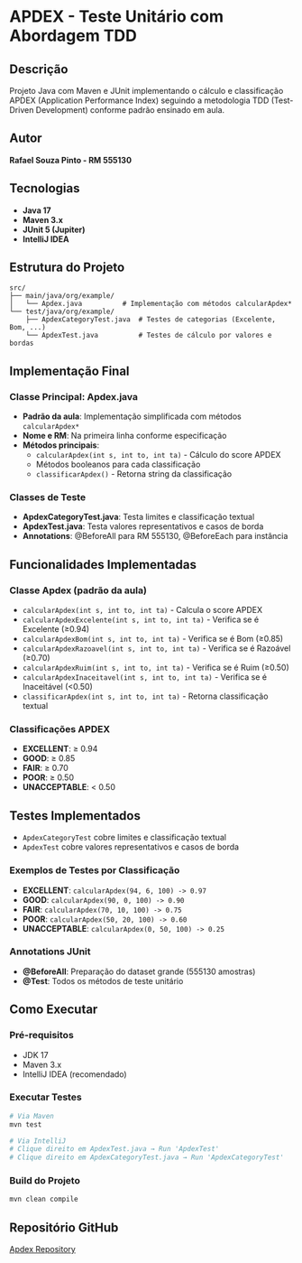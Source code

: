 # APDEX - Teste Unitário com Abordagem TDD

## Descrição

Projeto Java com Maven e JUnit implementando o cálculo e classificação APDEX (Application Performance Index) seguindo a metodologia TDD (Test-Driven Development) conforme padrão ensinado em aula.

## Autor

**Rafael Souza Pinto - RM 555130**

## Tecnologias

- **Java 17**
- **Maven 3.x**
- **JUnit 5 (Jupiter)**
- **IntelliJ IDEA**

## Estrutura do Projeto

```
src/
├── main/java/org/example/
│   └── Apdex.java          # Implementação com métodos calcularApdex*
└── test/java/org/example/
    ├── ApdexCategoryTest.java  # Testes de categorias (Excelente, Bom, ...)
    └── ApdexTest.java          # Testes de cálculo por valores e bordas
```

## Implementação Final

### Classe Principal: Apdex.java

- **Padrão da aula**: Implementação simplificada com métodos `calcularApdex*`
- **Nome e RM**: Na primeira linha conforme especificação
- **Métodos principais**:
  - `calcularApdex(int s, int to, int ta)` - Cálculo do score APDEX
  - Métodos booleanos para cada classificação
  - `classificarApdex()` - Retorna string da classificação

### Classes de Teste

- **ApdexCategoryTest.java**: Testa limites e classificação textual
- **ApdexTest.java**: Testa valores representativos e casos de borda
- **Annotations**: @BeforeAll para RM 555130, @BeforeEach para instância

## Funcionalidades Implementadas

### Classe Apdex (padrão da aula)

- `calcularApdex(int s, int to, int ta)` - Calcula o score APDEX
- `calcularApdexExcelente(int s, int to, int ta)` - Verifica se é Excelente (≥0.94)
- `calcularApdexBom(int s, int to, int ta)` - Verifica se é Bom (≥0.85)
- `calcularApdexRazoavel(int s, int to, int ta)` - Verifica se é Razoável (≥0.70)
- `calcularApdexRuim(int s, int to, int ta)` - Verifica se é Ruim (≥0.50)
- `calcularApdexInaceitavel(int s, int to, int ta)` - Verifica se é Inaceitável (<0.50)
- `classificarApdex(int s, int to, int ta)` - Retorna classificação textual

### Classificações APDEX

- **EXCELLENT**: ≥ 0.94
- **GOOD**: ≥ 0.85
- **FAIR**: ≥ 0.70
- **POOR**: ≥ 0.50
- **UNACCEPTABLE**: < 0.50

## Testes Implementados

- `ApdexCategoryTest` cobre limites e classificação textual
- `ApdexTest` cobre valores representativos e casos de borda

### Exemplos de Testes por Classificação

- **EXCELLENT**: `calcularApdex(94, 6, 100) -> 0.97`
- **GOOD**: `calcularApdex(90, 0, 100) -> 0.90`
- **FAIR**: `calcularApdex(70, 10, 100) -> 0.75`
- **POOR**: `calcularApdex(50, 20, 100) -> 0.60`
- **UNACCEPTABLE**: `calcularApdex(0, 50, 100) -> 0.25`

### Annotations JUnit

- **@BeforeAll**: Preparação do dataset grande (555130 amostras)
- **@Test**: Todos os métodos de teste unitário

## Como Executar

### Pré-requisitos

- JDK 17
- Maven 3.x
- IntelliJ IDEA (recomendado)

### Executar Testes

```bash
# Via Maven
mvn test

# Via IntelliJ
# Clique direito em ApdexTest.java → Run 'ApdexTest'
# Clique direito em ApdexCategoryTest.java → Run 'ApdexCategoryTest'
```

### Build do Projeto

```bash
mvn clean compile
```

## Repositório GitHub

[Apdex Repository](https://github.com/RafaellSouzaPinto/Apdex.git)
